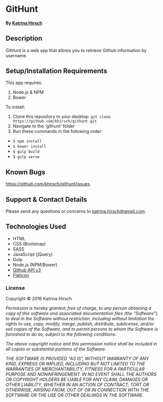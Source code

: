 # GitHunt

#### By [Katrina Hirsch](https://github.com/khirsch)

## Description

GitHunt is a web app that allows you to retrieve Github information by username.

## Setup/Installation Requirements

This app requires:

1. Node.js & NPM
2. Bower

To install:

1. Clone this repository to your desktop: `git clone https://github.com/khirsch/githunt.git`
2. Navigate to the 'githunt' folder
3. Run these commands in the following order:
  * `$ npm install`
  * `$ bower install`
  * `$ gulp build`
  * `$ gulp serve`

## Known Bugs

https://github.com/khirsch/githunt/issues

## Support & Contact Details

Please send any questions or concerns to katrina.hirsch@gmail.com.

## Technologies Used

* HTML
* CSS (Bootstrap)
* SASS
* JavaScript (jQuery)
* Gulp
* Node.js (NPM/Bower)
* [Github API v3](https://developer.github.com/v3/)
* [Flaticon](http://flaticon.com)

### License

Copyright &copy; 2016 Katrina Hirsch

_Permission is hereby granted, free of charge, to any person obtaining a copy of this software and associated documentation files (the "Software"), to deal in the Software without restriction, including without limitation the rights to use, copy, modify, merge, publish, distribute, sublicense, and/or sell copies of the Software, and to permit persons to whom the Software is furnished to do so, subject to the following conditions:_

_The above copyright notice and this permission notice shall be included in all copies or substantial portions of the Software._

_THE SOFTWARE IS PROVIDED "AS IS", WITHOUT WARRANTY OF ANY KIND, EXPRESS OR IMPLIED, INCLUDING BUT NOT LIMITED TO THE WARRANTIES OF MERCHANTABILITY, FITNESS FOR A PARTICULAR PURPOSE AND NONINFRINGEMENT. IN NO EVENT SHALL THE AUTHORS OR COPYRIGHT HOLDERS BE LIABLE FOR ANY CLAIM, DAMAGES OR OTHER LIABILITY, WHETHER IN AN ACTION OF CONTRACT, TORT OR OTHERWISE, ARISING FROM, OUT OF OR IN CONNECTION WITH THE SOFTWARE OR THE USE OR OTHER DEALINGS IN THE SOFTWARE._
